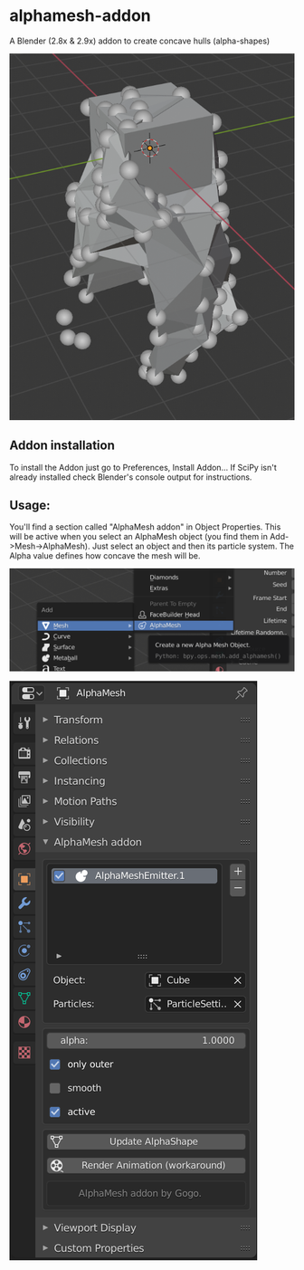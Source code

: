 # alphamesh-addon

A Blender (2.8x & 2.9x) addon to create concave hulls (alpha-shapes)

![Demo](./images/Screenshot%202020-03-15%20at%2014.25.53.png)

## Addon installation

To install the Addon just go to Preferences, Install Addon...
If SciPy isn't already installed check Blender's console output for instructions.

## Usage:

You'll find a section called "AlphaMesh addon" in Object Properties. This will be active when you select an AlphaMesh object (you find them in Add->Mesh->AlphaMesh). Just select an object and then its particle system. The Alpha value defines how concave the mesh will be.

![Adding](./images/Screenshot%202020-03-15%20at%2014.20.26.png)

![Adding](./images/Screenshot%202020-03-15%20at%2014.25.48.png)
